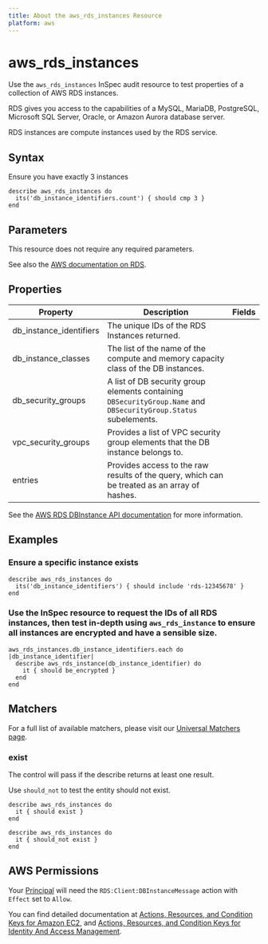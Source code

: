 ```yaml
---
title: About the aws_rds_instances Resource
platform: aws
---
```


# aws_rds_instances

Use the `aws_rds_instances` InSpec audit resource to test properties of a collection of AWS RDS instances.

RDS gives you access to the capabilities of a MySQL, MariaDB, PostgreSQL, Microsoft SQL Server, Oracle, or Amazon Aurora database server.

RDS instances are compute instances used by the RDS service.

## Syntax

Ensure you have exactly 3 instances

    describe aws_rds_instances do
      its('db_instance_identifiers.count') { should cmp 3 }
    end

## Parameters

This resource does not require any required parameters.

See also the [AWS documentation on RDS](https://docs.aws.amazon.com/rds/?id=docs_gateway).

## Properties

| Property | Description | Fields | 
| --- | --- | --- |
| db_instance_identifiers     | The unique IDs of the RDS Instances returned. |
| db_instance_classes         | The list of the name of the compute and memory capacity class of the DB instances.|
| db_security_groups          | A list of DB security group elements containing `DBSecurityGroup.Name` and `DBSecurityGroup.Status` subelements.|
| vpc_security_groups         | Provides a list of VPC security group elements that the DB instance belongs to.|
| entries                     | Provides access to the raw results of the query, which can be treated as an array of hashes. |

See the [AWS RDS DBInstance API documentation](https://docs.aws.amazon.com/AmazonRDS/latest/APIReference/API_DBInstance.html) for more information.

## Examples

### Ensure a specific instance exists

    describe aws_rds_instances do
      its('db_instance_identifiers') { should include 'rds-12345678' }
    end

### Use the InSpec resource to request the IDs of all RDS instances, then test in-depth using `aws_rds_instance` to ensure all instances are encrypted and have a sensible size.

    aws_rds_instances.db_instance_identifiers.each do |db_instance_identifier|
      describe aws_rds_instance(db_instance_identifier) do
        it { should be_encrypted }
      end
    end

## Matchers

For a full list of available matchers, please visit our [Universal Matchers page](https://www.inspec.io/docs/reference/matchers/).

### exist

The control will pass if the describe returns at least one result.

Use `should_not` to test the entity should not exist.

    describe aws_rds_instances do
      it { should exist }
    end

    describe aws_rds_instances do
      it { should_not exist }
    end

## AWS Permissions

Your [Principal](https://docs.aws.amazon.com/IAM/latest/UserGuide/intro-structure.html#intro-structure-principal) will need the `RDS:Client:DBInstanceMessage` action with `Effect` set to `Allow`.

You can find detailed documentation at [Actions, Resources, and Condition Keys for Amazon EC2](https://docs.aws.amazon.com/IAM/latest/UserGuide/list_amazonec2.html), and [Actions, Resources, and Condition Keys for Identity And Access Management](https://docs.aws.amazon.com/IAM/latest/UserGuide/list_identityandaccessmanagement.html).
